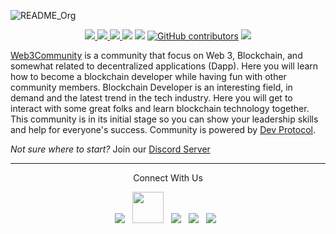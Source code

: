 ![README_Org](https://user-images.githubusercontent.com/72812470/134735139-8dd74c7f-82b3-4a80-8e28-205ba04ce345.png)
<br>
<p align="center">
<a href= "https://github.com/web3community/web3community.github.io/issues" alt = "Open-issues">
  <img src = "https://img.shields.io/github/issues/web3community/web3community.github.io" target="blank" />
</a>
<a href="https://discord.gg/BHa8Xn9Cgf" alt="community-discord-server">
   <img src="https://img.shields.io/discord/835424705410236427?logo=discord&?style=for-the-badge" target="blank" />
</a>
<a href= "https://github.com/web3community" alt = "Stars">
  <img src = "https://img.shields.io/github/stars/web3community/blockchain-dev-path?style=social" target="blank" />
</a>
<a href="https://twitter.com/web3community" alt="Follow Web3Community on Twitter">
<img src="https://img.shields.io/twitter/follow/web3community?label=web3community&style=social" /></a>
<a href="https://github.com/web3community/start-here" alt="License">
<img src="https://img.shields.io/github/license/web3community/start-here.svg" /></a>
<a href="https://github.com/web3community" alt="Meshery contributors">
<img alt="GitHub contributors" src="https://img.shields.io/github/contributors-anon/web3community/web3community.github.io"></a>
<a href= "https://github.com/web3community" alt = "Closed-issues">
  <img src = "https://img.shields.io/github/issues-closed-raw/web3community/web3community.github.io" target="blank" />
</a>
</p>

[Web3Community](https://github.com/web3community) is a community that focus on Web 3, Blockchain, and somewhat related to decentralized applications (Dapp). Here you will learn how to become a blockchain developer while having fun with other community members. Blockchain Developer is an interesting field, in demand and the latest trend in the tech industry. Here you will get to interact with some great folks and learn blockchain technology together. This community is in its initial stage so you can show your leadership skills and help for everyone's success. Community is powered by [Dev Protocol](https://devprotocol.xyz/).

<p>
<i>Not sure where to start?</i> Join our <a href="https://discord.gg/BHa8Xn9Cgf">Discord Server</a>
</p>


---

<p align="center">Connect With Us</p>
<p align="center"> 
<a href="https://discord.gg/BHa8Xn9Cgf"><img src="https://img.icons8.com/fluency/48/000000/discord-logo.png"/></a>
&nbsp; 
<a href="mailto:web3community@gmail.com"><img src="https://img.icons8.com/external-kiranshastry-gradient-kiranshastry/64/000000/external-email-interface-kiranshastry-gradient-kiranshastry-1.png" height = "50px"/></a>
&nbsp;
<a href="https://twitter.com/web3community"><img src="https://img.icons8.com/office/48/000000/twitter.png"/></a>
&nbsp;
<a href="https://github.com/web3community"><img src="https://img.icons8.com/nolan/50/github.png"/></a>
&nbsp;
<a href="https://www.linkedin.com/company/web3community"><img src="https://img.icons8.com/nolan/50/linkedin.png"/></a>
&nbsp;
</p>
